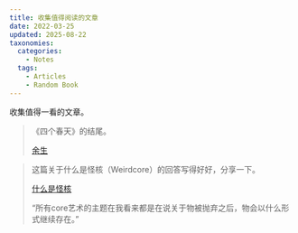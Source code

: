 ```yaml
---
title: 收集值得阅读的文章
date: 2022-03-25
updated: 2025-08-22
taxonomies:
  categories:
    - Notes
  tags:
    - Articles
    - Random Book
---
```


收集值得一看的文章。

> 《四个春天》的结尾。
>
>  [余生](https://mp.weixin.qq.com/s/TGE7jBzu4Kj5kz-RHtiQUQ)

> 这篇关于什么是怪核（Weirdcore）的回答写得好好，分享一下。
>
>  [什么是怪核](https://www.zhihu.com/question/478524327/answer/1932462513397667629)
>
> “所有core艺术的主题在我看来都是在说关于物被抛弃之后，物会以什么形式继续存在。”


<!-- more -->



